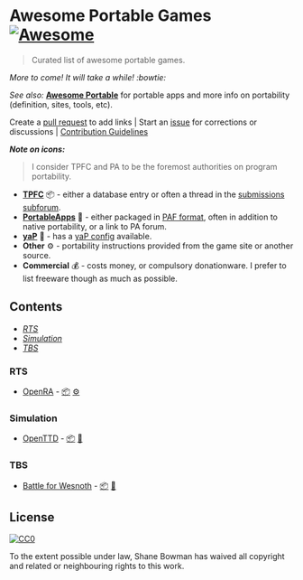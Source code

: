 
# Awesome Portable Games [![Awesome](https://cdn.rawgit.com/sindresorhus/awesome/d7305f38d29fed78fa85652e3a63e154dd8e8829/media/badge.svg)](https://github.com/sindresorhus/awesome)

> Curated list of awesome portable games.

*More to come! It will take a while! :bowtie:*

*See also:* [**Awesome Portable**](https://github.com/shnbwmn/awesome-portable) for portable apps and more info on portability (definition, sites, tools, etc).

Create a [pull request](https://github.com/shnbwmn/awesome-portable-games/pulls) to add links | Start an [issue](https://github.com/shnbwmn/awesome-portable-games/issues) for corrections or discussions | [Contribution Guidelines](https://github.com/shnbwmn/awesome-portable-games/blob/master/Contribute.md)

**_Note on icons:_**
> I consider TPFC and PA to be the foremost authorities on program portability. 

* **[TPFC](http://www.portablefreeware.com/)** :package: - either a database entry or often a thread in the [submissions subforum](https://www.portablefreeware.com/forums/viewforum.php?f=4).
* **[PortableApps](http://portableapps.com/)** :floppy_disk: - either packaged in [PAF format](http://portableapps.com/development/portableapps.com_format), often in addition to native portability, or a link to PA forum.
* **[yaP](http://rolandtoth.hu/yaP/)** :file_folder: - has a [yaP config](http://www.portablefreeware.com/forums/viewtopic.php?f=6&t=22138) available.
* **Other** :gear: - portability instructions provided from the game site or another source.
* **Commercial** :moneybag: - costs money, or compulsory donationware. I prefer to list freeware though as much as possible.

## Contents

* [*RTS*](#rts)
* [*Simulation*](#simulation) 
* [*TBS*](#tbs)

### RTS
* [OpenRA](http://www.openra.net/) - [:package:](https://www.portablefreeware.com/forums/viewtopic.php?p=84047) [:gear:](https://github.com/OpenRA/OpenRA/wiki/Installation)

### Simulation
* [OpenTTD](http://www.openttd.org/en/) - [:package:](https://www.portablefreeware.com/?id=2711) [:floppy_disk:](http://portableapps.com/apps/games/openttd_portable)

### TBS
* [Battle for Wesnoth](https://www.wesnoth.org/) - [:package:](https://www.portablefreeware.com/?id=673) [:floppy_disk:](http://portableapps.com/apps/games/wesnoth_portable)

## License

[![CC0](http://i.creativecommons.org/p/zero/1.0/88x31.png)](http://creativecommons.org/publicdomain/zero/1.0/)

To the extent possible under law, Shane Bowman has waived all copyright and related or neighbouring rights to this work.


